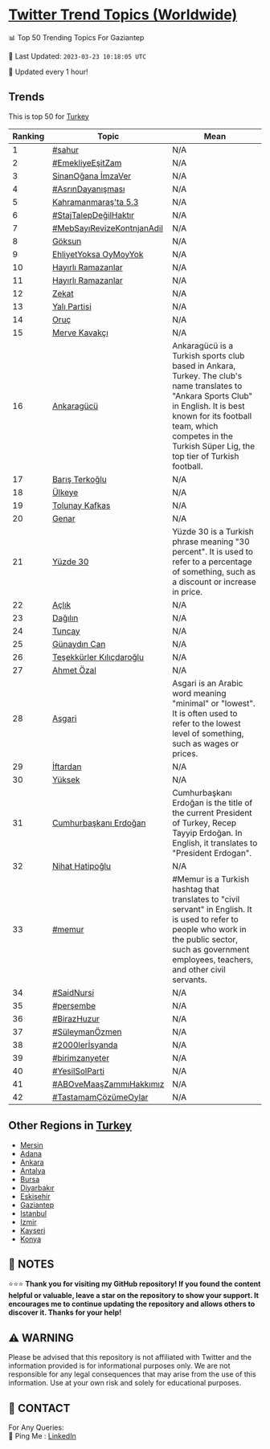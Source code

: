 [Twitter Trend Topics (Worldwide)](https://github.com/ErcinDedeoglu/Twitter-Trend-Topics)
==========


📊 Top 50 Trending Topics For Gaziantep

📆 Last Updated: `2023-03-23 10:18:05 UTC`

🔧 Updated every 1 hour!


## Trends

This is top 50 for [Turkey](</Turkey>)

| Ranking | Topic | Mean |
| ------- | ------------ | ------------ |
| 1 | [#sahur](http://twitter.com/search?q=%23sahur) | N/A |
| 2 | [#EmekliyeEşitZam](http://twitter.com/search?q=%23EmekliyeE%c5%9fitZam) | N/A |
| 3 | [SinanOğana İmzaVer](http://twitter.com/search?q=SinanO%c4%9fana+%c4%b0mzaVer) | N/A |
| 4 | [#AsrınDayanışması](http://twitter.com/search?q=%23Asr%c4%b1nDayan%c4%b1%c5%9fmas%c4%b1) | N/A |
| 5 | [Kahramanmaraş'ta 5.3](http://twitter.com/search?q=Kahramanmara%c5%9f%27ta+5.3) | N/A |
| 6 | [#StajTalepDeğilHaktır](http://twitter.com/search?q=%23StajTalepDe%c4%9filHakt%c4%b1r) | N/A |
| 7 | [#MebSayıRevizeKontnjanAdil](http://twitter.com/search?q=%23MebSay%c4%b1RevizeKontnjanAdil) | N/A |
| 8 | [Göksun](http://twitter.com/search?q=G%c3%b6ksun) | N/A |
| 9 | [EhliyetYoksa OyMoyYok](http://twitter.com/search?q=EhliyetYoksa+OyMoyYok) | N/A |
| 10 | [Hayırlı Ramazanlar](http://twitter.com/search?q=Hay%c4%b1rl%c4%b1+Ramazanlar) | N/A |
| 11 | [Hayırlı Ramazanlar](http://twitter.com/search?q=Hay%c4%b1rl%c4%b1+Ramazanlar) | N/A |
| 12 | [Zekat](http://twitter.com/search?q=Zekat) | N/A |
| 13 | [Yalı Partisi](http://twitter.com/search?q=Yal%c4%b1+Partisi) | N/A |
| 14 | [Oruç](http://twitter.com/search?q=Oru%c3%a7) | N/A |
| 15 | [Merve Kavakçı](http://twitter.com/search?q=Merve+Kavak%c3%a7%c4%b1) | N/A |
| 16 | [Ankaragücü](http://twitter.com/search?q=Ankarag%c3%bcc%c3%bc) | Ankaragücü is a Turkish sports club based in Ankara, Turkey. The club's name translates to "Ankara Sports Club" in English. It is best known for its football team, which competes in the Turkish Süper Lig, the top tier of Turkish football. |
| 17 | [Barış Terkoğlu](http://twitter.com/search?q=Bar%c4%b1%c5%9f+Terko%c4%9flu) | N/A |
| 18 | [Ülkeye](http://twitter.com/search?q=%c3%9clkeye) | N/A |
| 19 | [Tolunay Kafkas](http://twitter.com/search?q=Tolunay+Kafkas) | N/A |
| 20 | [Genar](http://twitter.com/search?q=Genar) | N/A |
| 21 | [Yüzde 30](http://twitter.com/search?q=Y%c3%bczde+30) | Yüzde 30 is a Turkish phrase meaning "30 percent". It is used to refer to a percentage of something, such as a discount or increase in price. |
| 22 | [Açlık](http://twitter.com/search?q=A%c3%a7l%c4%b1k) | N/A |
| 23 | [Dağılın](http://twitter.com/search?q=Da%c4%9f%c4%b1l%c4%b1n) | N/A |
| 24 | [Tuncay](http://twitter.com/search?q=Tuncay) | N/A |
| 25 | [Günaydın Can](http://twitter.com/search?q=G%c3%bcnayd%c4%b1n+Can) | N/A |
| 26 | [Teşekkürler Kılıçdaroğlu](http://twitter.com/search?q=Te%c5%9fekk%c3%bcrler+K%c4%b1l%c4%b1%c3%a7daro%c4%9flu) | N/A |
| 27 | [Ahmet Özal](http://twitter.com/search?q=Ahmet+%c3%96zal) | N/A |
| 28 | [Asgari](http://twitter.com/search?q=Asgari) | Asgari is an Arabic word meaning "minimal" or "lowest". It is often used to refer to the lowest level of something, such as wages or prices. |
| 29 | [İftardan](http://twitter.com/search?q=%c4%b0ftardan) | N/A |
| 30 | [Yüksek](http://twitter.com/search?q=Y%c3%bcksek) | N/A |
| 31 | [Cumhurbaşkanı Erdoğan](http://twitter.com/search?q=Cumhurba%c5%9fkan%c4%b1+Erdo%c4%9fan) | Cumhurbaşkanı Erdoğan is the title of the current President of Turkey, Recep Tayyip Erdoğan. In English, it translates to "President Erdogan". |
| 32 | [Nihat Hatipoğlu](http://twitter.com/search?q=Nihat+Hatipo%c4%9flu) | N/A |
| 33 | [#memur](http://twitter.com/search?q=%23memur) | #Memur is a Turkish hashtag that translates to "civil servant" in English. It is used to refer to people who work in the public sector, such as government employees, teachers, and other civil servants. |
| 34 | [#SaidNursi](http://twitter.com/search?q=%23SaidNursi) | N/A |
| 35 | [#perşembe](http://twitter.com/search?q=%23per%c5%9fembe) | N/A |
| 36 | [#BirazHuzur](http://twitter.com/search?q=%23BirazHuzur) | N/A |
| 37 | [#SüleymanÖzmen](http://twitter.com/search?q=%23S%c3%bcleyman%c3%96zmen) | N/A |
| 38 | [#2000lerİsyanda](http://twitter.com/search?q=%232000ler%c4%b0syanda) | N/A |
| 39 | [#birimzanyeter](http://twitter.com/search?q=%23birimzanyeter) | N/A |
| 40 | [#YesilSolParti](http://twitter.com/search?q=%23YesilSolParti) | N/A |
| 41 | [#ABOveMaaşZammıHakkımız](http://twitter.com/search?q=%23ABOveMaa%c5%9fZamm%c4%b1Hakk%c4%b1m%c4%b1z) | N/A |
| 42 | [#TastamamÇözümeOylar](http://twitter.com/search?q=%23Tastamam%c3%87%c3%b6z%c3%bcmeOylar) | N/A |



## Other Regions in [Turkey](</Turkey>)

* [Mersin](</Turkey/Mersin.md>)
* [Adana](</Turkey/Adana.md>)
* [Ankara](</Turkey/Ankara.md>)
* [Antalya](</Turkey/Antalya.md>)
* [Bursa](</Turkey/Bursa.md>)
* [Diyarbakır](</Turkey/Diyarbakır.md>)
* [Eskişehir](</Turkey/Eskişehir.md>)
* [Gaziantep](</Turkey/Gaziantep.md>)
* [Istanbul](</Turkey/Istanbul.md>)
* [Izmir](</Turkey/Izmir.md>)
* [Kayseri](</Turkey/Kayseri.md>)
* [Konya](</Turkey/Konya.md>)



## 📝 NOTES

⭐⭐⭐ **Thank you for visiting my GitHub repository! If you found the content helpful or valuable, leave a star on the repository to show your support. It encourages me to continue updating the repository and allows others to discover it. Thanks for your help!**


## ⚠️ WARNING

Please be advised that this repository is not affiliated with Twitter and the information provided is for informational purposes only. We are not responsible for any legal consequences that may arise from the use of this information. Use at your own risk and solely for educational purposes.


## 📨 CONTACT

 For Any Queries:  
            🏓 Ping Me : [LinkedIn](https://www.linkedin.com/in/ercindedeoglu/)
